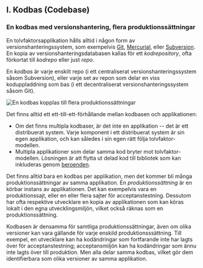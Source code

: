 ## I. Kodbas (Codebase)
### En kodbas med versionshantering, flera produktionssättningar

En tolvfaktorsapplikation hålls alltid i någon form av versionshanteringssystem, som exempelvis [Git](http://git-scm.com/), [Mercurial](https://www.mercurial-scm.org/), eller [Subversion](http://subversion.apache.org/). En kopia av versionshanteringsdatabasen kallas för ett *kodrepository*, ofta förkortat till *kodrepo* eller just *repo*.

En *kodbas* är varje enskilt repo (i ett centraliserat versionshanteringssystem såsom Subversion), eller varje set av repon som delar en viss koduppladdning som bas (i ett decentraliserat versionshanteringssystem såsom Git).

![En kodbas kopplas till flera produktionssättningar](/images/codebase-deploys.png)

Det finns alltid ett ett-till-ett-förhållande mellan kodbasen och applikationen:

* Om det finns multipla kodbaser, är det inte en applikation -- det är ett distribuerat system. Varje komponent i ett distribuerat system är sin egen applikation, och kan således i sin egen rätt följa tolvfaktor-modellen.
* Multipla applikationer som delar samma kod bryter mot tolvfaktor-modellen. Lösningen är att flytta ut delad kod till bibliotek som kan inkluderas genom [beroenden](./dependencies).

Det finns alltid bara en kodbas per applikation, men det kommer bli många produktionssättningar av samma applikation. En *produktionssättning* är en körbar instans av applikationen. Det kan exempelvis vara en produktionssajt, eller en eller flera sajter för acceptanstestning. Dessutom har ofta respektive utvecklare en kopia av applikationen som kan köras lokalt i den egna utvecklingsmiljön, vilket också räknas som en produktionssättning.

Kodbasen är densamma för samtliga produktionssättningar, även om olika versioner kan vara gällande för varje enskild produktionsssättning. Till exempel, en utvecklare kan ha kodändringar som fortfarande inte har lagts över för acceptanstestning; acceptansmiljön kan ha kodändringar som ännu inte lagts över till produktion. Men alla delar samma kodbas, vilket gör dem identifierbara som olika versioner av samma applikation.
